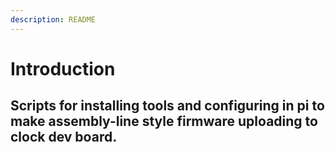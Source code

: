 ```yaml
---
description: README
---
```


# Introduction

## Scripts for installing tools and configuring in pi to make assembly-line style firmware uploading to clock dev board.



